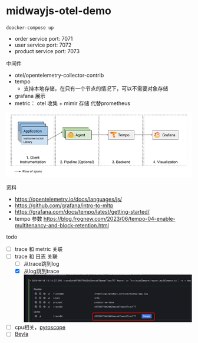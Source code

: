 # midwayjs-otel-demo

`doocker-compose up`

- order service port: 7071
- user service port: 7072
- product service port: 7073

中间件
- otel/opentelemetry-collector-contrib
- tempo
  - 支持本地存储，在只有一个节点的情况下，可以不需要对象存储
- grafana 展示
- metric： otel 收集 + mimir 存储 代替prometheus


![](./images/img.png)

资料
- https://opentelemetry.io/docs/languages/js/
- https://github.com/grafana/intro-to-mltp
- https://grafana.com/docs/tempo/latest/getting-started/
- tempo 参数 https://blog.frognew.com/2023/06/tempo-04-enable-multitenancy-and-block-retention.html

todo
- [ ] trace 和 metric 关联
- [ ] trace 和 日志 关联
  - [ ] 从trace跳到log
  - [x] 从log跳到trace
  ![img.png](images/img2.png)
- [ ] cpu相关，[pyroscope](https://grafana.com/docs/pyroscope/latest/introduction/)
- [ ] [Beyla](https://github.com/grafana/beyla)
